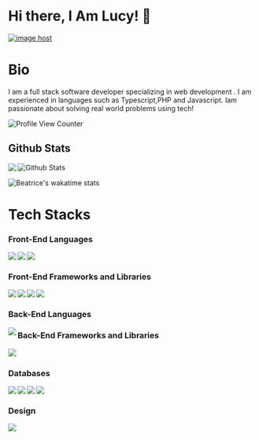 # Hi there, I Am Lucy! 👋

<a href="https://imgbox.com/jbU9lnu8" target="_blank"><img src="https://thumbs2.imgbox.com/09/1c/jbU9lnu8_t.png" alt="image host"/></a>

# Bio 
I am a full stack software developer specializing in web development . I am experienced in languages such as Typescript,PHP and Javascript. Iam passionate about solving real world problems using tech!

![Profile View Counter](https://komarev.com/ghpvc/?username=lcmongwe)

## Github Stats


<a href="https://readme-stats-cfgj2cxdy.vercel.app/api?username=lcmongwe&count_private=true&show_icons=true&theme=cobalt">
  <img  align="left" src = "https://github-readme-streak-stats.herokuapp.com/?user=lcmongwe&theme=gotham">
</a>

<img src="https://github-readme-stats.vercel.app/api?username=lcmongwe&theme=radical&show_icons=true" alt="Github Stats"/>

![Beatrice's wakatime stats](https://github-readme-stats.vercel.app/api/wakatime?username=lcmongwe&theme=gotham&layout=compact)
<br/>

# Tech Stacks

### Front-End Languages 

<img src= "https://img.shields.io/badge/html5-%23E34F26.svg?style=for-the-badge&logo=html5&logoColor=white" align="left" />
<img src= "https://img.shields.io/badge/css3-%231572B6.svg?style=for-the-badge&logo=css3&logoColor=white" align="left"/>
<img src="https://img.shields.io/badge/javascript-%23323330.svg?style=for-the-badge&logo=javascript&logoColor=%23F7DF1E" align="left"/> <br/>

### Front-End Frameworks and Libraries

<img src="https://img.shields.io/badge/angular.js-%23E23237.svg?style=for-the-badge&logo=angularjs&logoColor=white" align="left"/>
<img src="https://img.shields.io/badge/bootstrap-%23563D7C.svg?style=for-the-badge&logo=bootstrap&logoColor=white" align="left"/>
<img src="https://img.shields.io/badge/react-%2320232a.svg?style=for-the-badge&logo=react&logoColor=%2361DAFB" align="left"/>
<img src="https://img.shields.io/badge/jquery-%230769AD.svg?style=for-the-badge&logo=jquery&logoColor=white" align="left"/> <br/>

### Back-End Languages
<img src = "https://img.shields.io/badge/java-%23ED8B00.svg?style=for-the-badge&logo=java&logoColor=white" align = "left"/>
<!--<img src = "https://img.shields.io/badge/ruby-%23CC342D.svg?style=for-the-badge&logo=ruby&logoColor=white" align = "left"/> <br/>-->

### Back-End Frameworks and Libraries
<!--<img src = "https://img.shields.io/badge/rails-%23CC0000.svg?style=for-the-badge&logo=ruby-on-rails&logoColor=white" align = "left"/>-->
<img src = "https://img.shields.io/badge/node.js-6DA55F?style=for-the-badge&logo=node.js&logoColor=white" align = "left"/> <br/>

### Databases

<!--<img src="https://img.shields.io/badge/Firebase-039BE5?style=for-the-badge&logo=Firebase&logoColor=white" align="left"/>-->
<img src="https://img.shields.io/badge/mysql-%2300f.svg?style=for-the-badge&logo=mysql&logoColor=white" align= "left" />
<img src= "https://img.shields.io/badge/postgres-%23316192.svg?style=for-the-badge&logo=postgresql&logoColor=white" align= "left" />
<img src="https://img.shields.io/badge/sqlite-%2307405e.svg?style=for-the-badge&logo=sqlite&logoColor=white" align = "left" />
<img src="https://img.shields.io/badge/Microsoft%20SQL%20Sever-CC2927?style=for-the-badge&logo=microsoft%20sql%20server&logoColor=white" align="left"/> <br/>

### Design
<img src="https://img.shields.io/badge/figma-%23F24E1E.svg?style=for-the-badge&logo=figma&logoColor=white"/>




